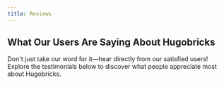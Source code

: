 ```yaml
---
title: Reviews
---
```


## What Our Users Are Saying About Hugobricks

Don't just take our word for it—hear directly from our satisfied users! Explore the testimonials below to discover what people appreciate most about Hugobricks.